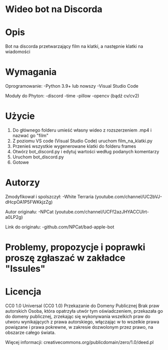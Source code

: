 # Wideo bot na Discorda

# Opis
Bot na discorda przetwarzający film na klatki, a następnie klatki na wiadomości 

# Wymagania
Oprogramowanie:
-Python 3.9+ lub nowszy
-Visual Studio Code

Moduły do Phyton:
-discord
-time
-pillow
-opencv (bądź cv/cv2)

# Użycie 
1. Do głównego folderu umieść własny wideo z rozszerzeniem .mp4 i nazwać go "film"
2. Z poziomu VS code (Visual Studio Code) uruchom film_na_klatki.py
3. Przenieś wszystkie wygenerowane klatki do folderu frames
4. Otwórz bot_discord.py i edytuj wartości według podanych komentarzy
5. Uruchom bot_discord.py
6. Gotowe

# Autorzy
Zmodyfikował i spolszczył:
-White Terraria (youtube.com/channel/UC2bVJ-dHcpOA1P5FWKkjzZg)

Autor originału:
-NPCat (youtube.com/channel/UCFf2azJHYACCUIrt-a0LP2g)

Link do originału:
-github.com/NPCat/bad-apple-bot

# Problemy, propozycje i poprawki proszę zgłaszać w zakładce "Issules"

# Licencja
CC0 1.0 Universal (CC0 1.0)
Przekazanie do Domeny Publicznej
Brak praw autorskich
Osoba, która opatrzyła utwór tym oświadczeniem, przekazała go do domeny publicznej, zrzekając się wykonywania wszelkich praw do utworu wynikających z prawa autorskiego, włączając w to wszelkie prawa powiązane i prawa pokrewne, w zakresie dozwolonym przez prawo, na obszarze całego świata.

Więcej informacji: creativecommons.org/publicdomain/zero/1.0/deed.pl




